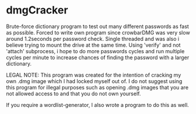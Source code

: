 # dmgCracker
Brute-force dictionary program to test out many different passwords as fast as possible. 
Forced to write own program since crowbarDMG was very slow around 1.2seconds per password check. Single threaded and was also i believe trying to mount the drive at the same time. Using 'verify' and not 'attach' subprocess, i hope to do more passwords cycles and run multiple cycles per minute to increase chances of finding the password with a larger dictionary.

LEGAL NOTE: This program was created for the intention of cracking my own .dmg image which I had locked myself out of. I do not suggest using this program for illegal purposes such as opening .dmg images that you are not allowed access to and that you do not own yourself. 

If you require a wordlist-generator, I also wrote a program to do this as well. 
